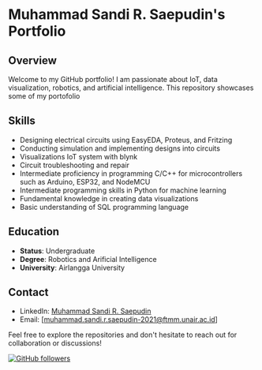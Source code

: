 # Muhammad Sandi R. Saepudin's Portfolio

## Overview

Welcome to my GitHub portfolio! I am passionate about IoT, data visualization, robotics, and artificial intelligence. This repository showcases some of my portofolio


## Skills

- Designing electrical circuits using EasyEDA, Proteus, and Fritzing
- Conducting simulation and implementing designs into circuits
- Visualizations IoT system with blynk
- Circuit troubleshooting and repair
- Intermediate proficiency in programming C/C++ for microcontrollers such as Arduino, ESP32, and NodeMCU
- Intermediate programming skills in Python for machine learning
- Fundamental knowledge in creating data visualizations
- Basic understanding of SQL programming language

## Education

- **Status**: Undergraduate
- **Degree**: Robotics and Arificial Intelligence
- **University**: Airlangga University


## Contact
- LinkedIn: [Muhammad Sandi R. Saepudin](https://www.linkedin.com/in/muhammadsandir/)
- Email: [muhammad.sandi.r.saepudin-2021@ftmm.unair.ac.id]

Feel free to explore the repositories and don't hesitate to reach out for collaboration or discussions!

[![GitHub followers](https://img.shields.io/github/followers/Sandirsln?label=Follow&style=social)](https://github.com/Sandirsln)
